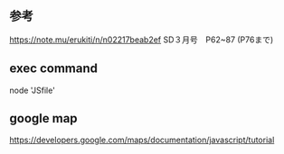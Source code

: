 ## 参考
https://note.mu/erukiti/n/n02217beab2ef
SD３月号　P62~87 (P76まで)

## exec command
node 'JSfile'

## google map
https://developers.google.com/maps/documentation/javascript/tutorial
